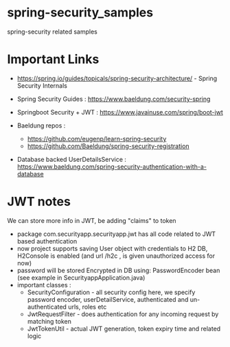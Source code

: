 # spring-security_samples
spring-security related samples

# Important Links

* https://spring.io/guides/topicals/spring-security-architecture/ - Spring Security Internals
* Spring Security Guides : https://www.baeldung.com/security-spring
* Springboot Security + JWT : https://www.javainuse.com/spring/boot-jwt
* Baeldung repos :
  * https://github.com/eugenp/learn-spring-security
  * https://github.com/Baeldung/spring-security-registration

* Database backed UserDetailsService : https://www.baeldung.com/spring-security-authentication-with-a-database

# JWT notes
We can store more info in JWT, be adding "claims" to token

* package com.securityapp.securityapp.jwt has all code related to JWT based authentication
* now project supports saving User object with credentials to H2 DB, H2Console is enabled (and url /h2c , is given unauthorized access for now)
* password will be stored Encrypted in DB using: PasswordEncoder bean (see example in SecurityappApplication.java)
* important classes :
  * SecurityConfiguration - all security config here, we specify password encoder, userDetailService, authenticated and un-authenticated urls, roles etc 
  * JwtRequestFilter - does authentication for any incoming request by matching token
  * JwtTokenUtil - actual JWT generation, token expiry time and related logic
